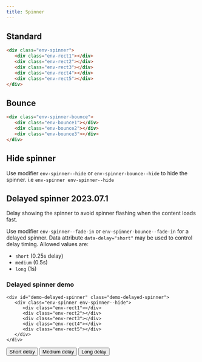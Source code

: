 ```yaml
---
title: Spinner
---
```


## Standard

```html
<div class="env-spinner">
   <div class="env-rect1"></div>
   <div class="env-rect2"></div>
   <div class="env-rect3"></div>
   <div class="env-rect4"></div>
   <div class="env-rect5"></div>
</div>
```

## Bounce

```html
<div class="env-spinner-bounce">
   <div class="env-bounce1"></div>
   <div class="env-bounce2"></div>
   <div class="env-bounce3"></div>
</div>
```

## Hide spinner

Use modifier `env-spinner--hide` or `env-spinner-bounce--hide` to hide the spinner. i.e `env-spinner env-spinner--hide`

## Delayed spinner <span class="doc-badge doc-badge--info">2023.07.1</span>

Delay showing the spinner to avoid spinner flashing when the content loads fast.

Use modifier `env-spinner--fade-in` or `env-spinner-bounce--fade-in` for a delayed spinner.
Data attribute `data-delay="short"` may be used to control delay timing. Allowed values are:

-  `short` (0.25s delay)
-  `medium` (0.5s)
-  `long` (1s)

### Delayed spinner demo

```html-nocode
<div id="demo-delayed-spinner" class="demo-delayed-spinner">
   <div class="env-spinner env-spinner--hide">
      <div class="env-rect1"></div>
      <div class="env-rect2"></div>
      <div class="env-rect3"></div>
      <div class="env-rect4"></div>
      <div class="env-rect5"></div>
   </div>
</div>
```

<div class="env-m-top--x-small">
   <button class="env-button" id="toggle-spinner-1">Short delay</button>
   <button class="env-button" id="toggle-spinner-2">Medium delay</button>
   <button class="env-button" id="toggle-spinner-3">Long delay</button>
</div>
